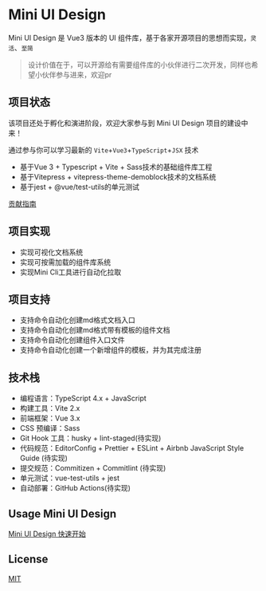 # Mini UI Design

Mini UI Design 是 Vue3 版本的 UI 组件库，基于各家开源项目的思想而实现，`灵活`、`至简`

> 设计价值在于，可以开源给有需要组件库的小伙伴进行二次开发，同样也希望小伙伴参与进来，欢迎pr


## 项目状态

该项目还处于孵化和演进阶段，欢迎大家参与到 Mini UI Design 项目的建设中来！

通过参与你可以学习最新的 `Vite`+`Vue3`+`TypeScript`+`JSX` 技术

* 基于Vue 3 + Typescript + Vite + Sass技术的基础组件库工程
* 基于Vitepress + vitepress-theme-demoblock技术的文档系统
* 基于jest + @vue/test-utils的单元测试

[贡献指南](https://github.com/mrhaoxiaojun/mini-ui-design/blob/master/packages/mui-design/mui-docs/CONTRIBUTING.md)

## 项目实现

* 实现可视化文档系统
* 实现可按需加载的组件库系统
* 实现Mini Cli工具进行自动化拉取

## 项目支持

* 支持命令自动化创建md格式文档入口
* 支持命令自动化创建md格式带有模板的组件文档
* 支持命令自动化创建组件入口文件
* 支持命令自动化创建一个新增组件的模板，并为其完成注册

## 技术栈

* 编程语言：TypeScript 4.x + JavaScript
* 构建工具：Vite 2.x
* 前端框架：Vue 3.x
* CSS 预编译：Sass
* Git Hook 工具：husky + lint-staged(待实现)
* 代码规范：EditorConfig + Prettier + ESLint + Airbnb JavaScript Style Guide (待实现)
* 提交规范：Commitizen + Commitlint (待实现)
* 单元测试：vue-test-utils + jest
* 自动部署：GitHub Actions(待实现)

## Usage Mini UI Design

[Mini UI Design 快速开始](https://github.com/mrhaoxiaojun/mini-ui-design/blob/master/packages/mui-design/mui-docs/start.md)

## License
[MIT](https://github.com/mrhaoxiaojun/mini-ui-design/blob/master/LICENSE)
